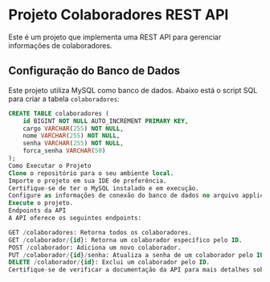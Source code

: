 # Projeto Colaboradores REST API

Este é um projeto que implementa uma REST API para gerenciar informações de colaboradores.

## Configuração do Banco de Dados

Este projeto utiliza MySQL como banco de dados. Abaixo está o script SQL para criar a tabela `colaboradores`:

```sql
CREATE TABLE colaboradores (
    id BIGINT NOT NULL AUTO_INCREMENT PRIMARY KEY,
    cargo VARCHAR(255) NOT NULL,
    nome VARCHAR(255) NOT NULL,
    senha VARCHAR(255) NOT NULL,
    forca_senha VARCHAR(50)
);
Como Executar o Projeto
Clone o repositório para o seu ambiente local.
Importe o projeto em sua IDE de preferência.
Certifique-se de ter o MySQL instalado e em execução.
Configure as informações de conexão do banco de dados no arquivo application.properties.
Execute o projeto.
Endpoints da API
A API oferece os seguintes endpoints:

GET /colaboradores: Retorna todos os colaboradores.
GET /colaborador/{id}: Retorna um colaborador específico pelo ID.
POST /colaborador: Adiciona um novo colaborador.
PUT /colaborador/{id}/senha: Atualiza a senha de um colaborador pelo ID.
DELETE /colaborador/{id}: Exclui um colaborador pelo ID.
Certifique-se de verificar a documentação da API para mais detalhes sobre os endpoints.
